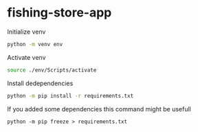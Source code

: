 # fishing-store-app

Initialize venv
```bash
python -m venv env
```

Activate venv
```bash
source ./env/Scripts/activate
```

Install dedependencies
```bash
python -m pip install -r requirements.txt
```

If you added some dependencies this command might be usefull
```
python -m pip freeze > requirements.txt
```
